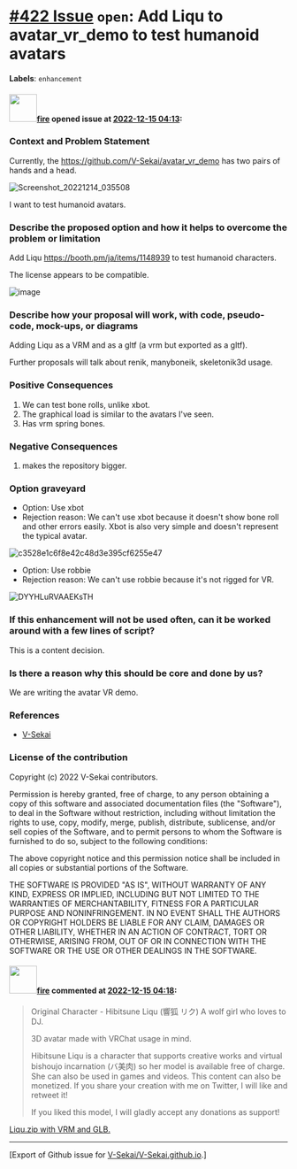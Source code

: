 # [\#422 Issue](https://github.com/V-Sekai/V-Sekai.github.io/issues/422) `open`: Add Liqu to avatar_vr_demo to test humanoid avatars
**Labels**: `enhancement`


#### <img src="https://avatars.githubusercontent.com/u/32321?u=c2e06a3d2b49a467aa907e54aa259516440267cc&v=4" width="50">[fire](https://github.com/fire) opened issue at [2022-12-15 04:13](https://github.com/V-Sekai/V-Sekai.github.io/issues/422):

### Context and Problem Statement

Currently, the https://github.com/V-Sekai/avatar_vr_demo has two pairs of hands and a head.

![Screenshot_20221214_035508](https://user-images.githubusercontent.com/32321/207770233-5ecb1173-fb05-43bf-b76c-dfbf34ba3612.png)

I want to test humanoid avatars.

### Describe the proposed option and how it helps to overcome the problem or limitation

Add Liqu https://booth.pm/ja/items/1148939 to test humanoid characters.

The license appears to be compatible.

![image](https://user-images.githubusercontent.com/32321/207771202-f5ad0651-aadd-4b45-af31-283cd8ce8ad1.png)


### Describe how your proposal will work, with code, pseudo-code, mock-ups, or diagrams

Adding Liqu as a VRM and as a gltf (a vrm but exported as a gltf).

Further proposals will talk about renik, manyboneik, skeletonik3d usage.

### Positive Consequences

1. We can test bone rolls, unlike xbot.
2. The graphical load is similar to the avatars I've seen.
3. Has vrm spring bones.

### Negative Consequences

1. makes the repository bigger.

### Option graveyard

- Option: Use xbot
- Rejection reason: We can't use xbot because it doesn't show bone roll and other errors easily. Xbot is also very simple and doesn't represent the typical avatar.

![c3528e1c6f8e42c48d3e395cf6255e47](https://user-images.githubusercontent.com/32321/207770785-a01fbe16-5f60-4327-b609-1dace0afa681.jpeg)


- Option: Use robbie
- Rejection reason: We can't use robbie because it's not rigged for VR.

![DYYHLuRVAAEKsTH](https://user-images.githubusercontent.com/32321/207770687-9069e8df-6a1d-4322-9a0e-d5f5b330b977.jpg)


### If this enhancement will not be used often, can it be worked around with a few lines of script?

This is a content decision.

### Is there a reason why this should be core and done by us?

We are writing the avatar VR demo.

### References

- [V-Sekai](https://v-sekai.org/)


### License of the contribution

Copyright (c) 2022 V-Sekai contributors.

Permission is hereby granted, free of charge, to any person obtaining a copy of this software and associated documentation files (the "Software"), to deal in the Software without restriction, including without limitation the rights to use, copy, modify, merge, publish, distribute, sublicense, and/or sell copies of the Software, and to permit persons to whom the Software is furnished to do so, subject to the following conditions:

The above copyright notice and this permission notice shall be included in all copies or substantial portions of the Software.

THE SOFTWARE IS PROVIDED "AS IS", WITHOUT WARRANTY OF ANY KIND, EXPRESS OR IMPLIED, INCLUDING BUT NOT LIMITED TO THE WARRANTIES OF MERCHANTABILITY, FITNESS FOR A PARTICULAR PURPOSE AND NONINFRINGEMENT. IN NO EVENT SHALL THE AUTHORS OR COPYRIGHT HOLDERS BE LIABLE FOR ANY CLAIM, DAMAGES OR OTHER LIABILITY, WHETHER IN AN ACTION OF CONTRACT, TORT OR OTHERWISE, ARISING FROM, OUT OF OR IN CONNECTION WITH THE SOFTWARE OR THE USE OR OTHER DEALINGS IN THE SOFTWARE.


#### <img src="https://avatars.githubusercontent.com/u/32321?u=c2e06a3d2b49a467aa907e54aa259516440267cc&v=4" width="50">[fire](https://github.com/fire) commented at [2022-12-15 04:18](https://github.com/V-Sekai/V-Sekai.github.io/issues/422#issuecomment-1352539404):

> Original Character - Hibitsune Liqu (響狐 リク)
> A wolf girl who loves to DJ.
> 
> 3D avatar made with VRChat usage in mind.
> 
> 
> Hibitsune Liqu is a character that supports creative works and virtual bishoujo incarnation (バ美肉) so her model is available free of charge.
> She can also be used in games and videos. This content can also be monetized.
> If you share your creation with me on Twitter, I will like and retweet it!
> 
> 
> If you liked this model, I will gladly accept any donations as support!

[Liqu.zip with VRM and GLB.](https://github.com/V-Sekai/V-Sekai.github.io/files/10233668/Liqu.zip)


-------------------------------------------------------------------------------



[Export of Github issue for [V-Sekai/V-Sekai.github.io](https://github.com/V-Sekai/V-Sekai.github.io).]
